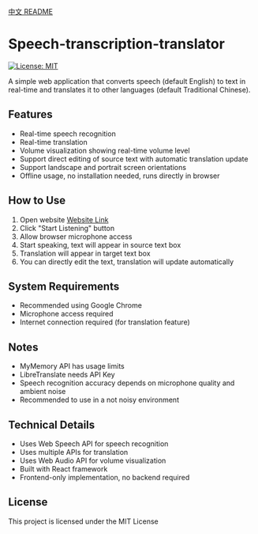 [中文 README](README.md)

# Speech-transcription-translator

[![License: MIT](https://img.shields.io/badge/License-MIT-yellow.svg)](LICENSE)

A simple web application that converts speech (default English) to text in real-time and translates it to other languages (default Traditional Chinese).

## Features

- Real-time speech recognition
- Real-time translation
- Volume visualization showing real-time volume level
- Support direct editing of source text with automatic translation update
- Support landscape and portrait screen orientations
- Offline usage, no installation needed, runs directly in browser

## How to Use

1. Open website [Website Link](https://onenok.github.io/Speech-transcription-translator/)
2. Click "Start Listening" button
3. Allow browser microphone access
4. Start speaking, text will appear in source text box
5. Translation will appear in target text box
6. You can directly edit the text, translation will update automatically

## System Requirements

- Recommended using Google Chrome
- Microphone access required
- Internet connection required (for translation feature)

## Notes

- MyMemory API has usage limits
- LibreTranslate needs API Key
- Speech recognition accuracy depends on microphone quality and ambient noise
- Recommended to use in a not noisy environment

## Technical Details

- Uses Web Speech API for speech recognition
- Uses multiple APIs for translation
- Uses Web Audio API for volume visualization
- Built with React framework
- Frontend-only implementation, no backend required

## License

This project is licensed under the MIT License
